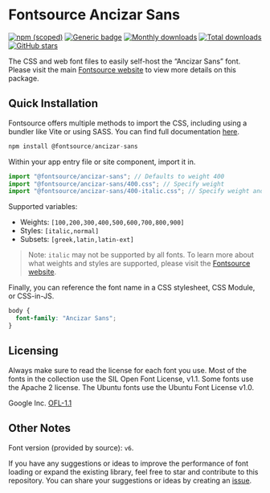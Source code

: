 # Fontsource Ancizar Sans

[![npm (scoped)](https://img.shields.io/npm/v/@fontsource/ancizar-sans?color=brightgreen)](https://www.npmjs.com/package/@fontsource/ancizar-sans) [![Generic badge](https://img.shields.io/badge/fontsource-passing-brightgreen)](https://github.com/fontsource/fontsource) [![Monthly downloads](https://badgen.net/npm/dm/@fontsource/ancizar-sans)](https://github.com/fontsource/fontsource) [![Total downloads](https://badgen.net/npm/dt/@fontsource/ancizar-sans)](https://github.com/fontsource/fontsource) [![GitHub stars](https://img.shields.io/github/stars/fontsource/fontsource.svg?style=social&label=Star)](https://github.com/fontsource/fontsource/stargazers)

The CSS and web font files to easily self-host the “Ancizar Sans” font. Please visit the main [Fontsource website](https://fontsource.org/fonts/ancizar-sans) to view more details on this package.

## Quick Installation

Fontsource offers multiple methods to import the CSS, including using a bundler like Vite or using SASS. You can find full documentation [here](https://fontsource.org/docs/getting-started/introduction).

```javascript
npm install @fontsource/ancizar-sans
```

Within your app entry file or site component, import it in.

```javascript
import "@fontsource/ancizar-sans"; // Defaults to weight 400
import "@fontsource/ancizar-sans/400.css"; // Specify weight
import "@fontsource/ancizar-sans/400-italic.css"; // Specify weight and style
```

Supported variables:
- Weights: `[100,200,300,400,500,600,700,800,900]`
- Styles: `[italic,normal]`
- Subsets: `[greek,latin,latin-ext]`

> Note: `italic` may not be supported by all fonts. To learn more about what weights and styles are supported, please visit the [Fontsource website](https://fontsource.org/fonts/ancizar-sans).

Finally, you can reference the font name in a CSS stylesheet, CSS Module, or CSS-in-JS.

```css
body {
  font-family: "Ancizar Sans";
}
```

## Licensing
Always make sure to read the license for each font you use. Most of the fonts in the collection use the SIL Open Font License, v1.1. Some fonts use the Apache 2 license. The Ubuntu fonts use the Ubuntu Font License v1.0.

Google Inc.
[OFL-1.1](http://scripts.sil.org/OFL)

## Other Notes
Font version (provided by source): `v6`.

If you have any suggestions or ideas to improve the performance of font loading or expand the existing library, feel free to star and contribute to this repository. You can share your suggestions or ideas by creating an [issue](https://github.com/fontsource/fontsource/issues).